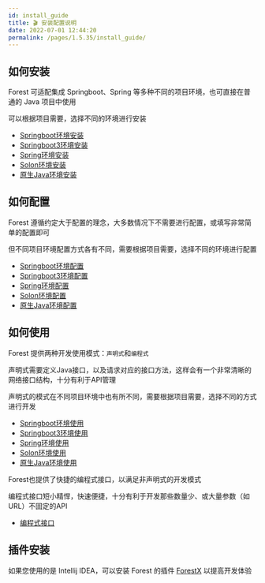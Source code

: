 ```yaml
---
id: install_guide
title: 🎬 安装配置说明
date: 2022-07-01 12:44:20
permalink: /pages/1.5.35/install_guide/
---
```



## 如何安装

Forest 可适配集成 Springboot、Spring 等多种不同的项目环境，也可直接在普通的 Java 项目中使用

可以根据项目需要，选择不同的环境进行安装

- [Springboot环境安装](/pages/1.5.35/spring_boot_install/)
- [Springboot3环境安装](/pages/1.5.35/spring_boot3_install/)
- [Spring环境安装](/pages/1.5.35/spring_install/)
- [Solon环境安装](/pages/1.5.35/solon_install/)
- [原生Java环境安装](/pages/1.5.35/java_install/)

## 如何配置

Forest 遵循约定大于配置的理念，大多数情况下不需要进行配置，或填写非常简单的配置即可

但不同项目环境配置方式各有不同，需要根据项目需要，选择不同的环境进行配置

- [Springboot环境配置](/pages/1.5.35/spring_boot_install/)
- [Springboot3环境配置](/pages/1.5.35/spring_boot3_install/)
- [Spring环境配置](/pages/1.5.35/spring_config/)
- [Solon环境配置](/pages/1.5.35/solon_config/)
- [原生Java环境配置](/pages/1.5.35/java_config/)

## 如何使用

Forest 提供两种开发使用模式：`声明式`和`编程式`

声明式需要定义Java接口，以及请求对应的接口方法，这样会有一个非常清晰的网络接口结构，十分有利于API管理

声明式的模式在不同项目环境中也有所不同，需要根据项目需要，选择不同的方式进行开发

- [Springboot环境使用](/pages/1.5.35/spring_boot_usage/)
- [Springboot3环境使用](/pages/1.5.35/spring_boot3_usage/)
- [Spring环境使用](/pages/1.5.35/spring_usage/)
- [Solon环境使用](/pages/1.5.35/solon_usage/)
- [原生Java环境使用](/pages/1.5.35/java_usage/)

Forest也提供了快捷的编程式接口，以满足非声明式的开发模式

编程式接口短小精悍，快速便捷，十分有利于开发那些数量少、或大量参数（如URL）不固定的API

- [编程式接口](/pages/1.5.35/param_api/)

## 插件安装

如果您使用的是 Intellij IDEA，可以安装 Forest 的插件 [ForestX](/pages/plugin/forestx/) 以提高开发体验

